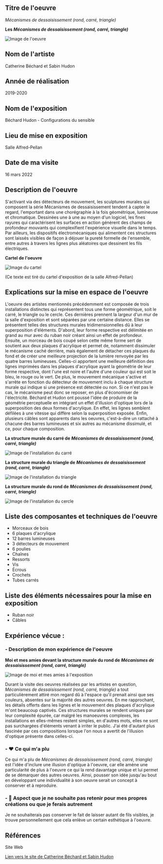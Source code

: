  ## Titre de l'oeuvre 
 
 *Mécanismes de dessaisissement (rond, carré, triangle)*

 **Les *Mécanismes de dessaisissement (rond, carré, triangle)***
 
 ![Image de l'oeuvre](medias/photographies/photo_complete_oeuvre.jpg)

 ## Nom de l'artiste 
 
 Catherine Béchard et Sabin Hudon

 ## Année de réalisation
 
 2019-2020

 ## Nom de l'exposition

 Béchard Hudon - Configurations du sensible

 ## Lieu de mise en exposition
 
 Salle Alfred-Pellan

 ## Date de ma visite
 
 16 mars 2022

 ## Description de l'oeuvre 
 
S'activant via des détecteurs de mouvement, les sculptures murales qui composent la série Mécanismes de dessaisissement tendent à capter le regard, l'emportant dans une chorégraphie à la fois géométrique, lumineuse et chromatique. Dessinées une à une au moyen d'un logiciel, les fines rayures qui caractérisent les surfaces en action génèrent des champs de profondeur mouvants qui complexifient l'expérience visuelle dans le temps. Par ailleurs, les dispositifs électromécaniques qui alimentent ces structures sont laissés visibles de façon à déjouer la pureté formelle de l'ensemble, entre autres à travers les lignes plus aléatoires que dessinent les fils électriques. 

**Cartel de l'oeuvre**

![Image du cartel](medias/photographies/photo_cartel.jpg)

(Ce texte est tiré du cartel d'exposition de la salle Alfred-Pellan)

 ## Explications sur la mise en espace de l'oeuvre
 
L'oeuvre des artistes mentionnés précédemment est composée de trois installations distinctes qui représentent tous une forme géométrique, soit le carré, le triangle ou le cercle. Ces dernières prennent la largeur d'un mur de la salle d'exposition et sont séparées par une certaine distance. Elles se présentent telles des structures murales tridimensionnelles dû à leur superposition d'éléments. D'abord, leur forme respective est délimitée en grand au mur avec du ruban noir créant ainsi un effet de profondeur. Ensuite, un morceau de bois coupé selon cette même forme sert de soutient aux deux plaques d'acrylique et permet de, notamment dissimuler le mécanisme caché derrière, mais également de détacher ces plaques du fond et de créer une meilleure projection de la lumière renvoyée par les quatre barres lumineuses. Celles-ci apportent une meilleure définition des lignes imprimées dans les plaques d'acrylique ayant la géométrie de leur forme respective, dont l'une est noire et l'autre d'une couleur qui est soit le bleu, le rouge ou le vert. De plus, le mouvement mécanique s'active et s'arrête en fonction du détecteur de mouvement inclu à chaque structure murale qui indique si une présence est détectée ou non. Si ce n'est pas le cas, le mécanisme peut donc se reposer, en plus d'économiser de l'électricité. Béchard et Hudon ont poussé l'idée de produire de la géométrie perceptuelle en intégrant un effet d'illusion d'optique lors de la superposition des deux formes d'acrylique. En effet, les lignes semblent défilées à une vitesse qui diffère selon la superposition exposée. Enfin, plusieurs câbles sont apparents dans les oeuvres, c'est-à-dire un rattaché à chacune des barres lumineuses et six autres au mécanisme dissimulé, et ce, pour chaque composition. 

**La structure murale du carré de** ***Mécanismes de dessaisissement (rond, carré, triangle)*** 

![Image de l'installation du carré](medias/photographies/photo_carre.jpg)

**La structure murale du triangle de** ***Mécanismes de dessaisissement (rond, carré, triangle)*** 

![Image de l'installation du triangle](medias/photographies/photo_triangle.jpg)

**La structure murale du rond de** ***Mécanismes de dessaisissement (rond, carré, triangle)*** 

![Image de l'installation du cercle](medias/photographies/photo_cercle.jpg)

 ## Liste des composantes et techniques de l'oeuvre 
 
 - Morceaux de bois
 - 6 plaques d'acrylique 
 - 12 barres lumineuses
 - 3 détecteurs de mouvement
 - 6 poulies
 - Chaînes
 - Ressorts
 - Vis
 - Écrous
 - Crochets
 - Tubes carrés 

 ## Liste des éléments nécessaires pour la mise en exposition 
 
 - Ruban noir
 - Câbles

 ## Expérience vécue :

 ### - Description de mon expérience de l'oeuvre 
 
 **Moi et mes amies devant la structure murale du rond de** ***Mécanismes de dessaisissement (rond, carré, triangle)***
 
![Image de moi et mes amies à l'exposition](medias/photographies/photo_groupe.jpg)
 
Durant la visite des oeuvres réalisées par les artistes en question, *Mécanismes de dessaisissement (rond, carré, triangle)* a tout particulièrement attiré mon regard dû à l'espace qu'il prenait ainsi que ses couleurs, absentes sur la majorité des autres oeuvres. En me rapprochant, les détails offerts dans les lignes et le mouvement des plaques d'acrylique m'ont beaucoup captivés. Ces structures murales se rendent uniques par leur complexité épurée, car malgré les manoeuvres complexes, les installations en elles-mêmes restent simples, en d'autres mots, elles ne sont pas surchargées d'éléments venant à irriter le public. J'ai été d'autant plus fascinée par ces compositions lorsque l'on nous a avertit de l'illusion d'optique présente dans celles-ci.

 ### - ❤️ Ce qui m'a plu
 
Ce qui m'a plu de *Mécanismes de dessaisissement (rond, carré, triangle)* est l'idée d'inclure une illusion d'optique à l'oeuvre, car elle amène une particularité de plus à l'oeuvre ce qui la rend davantage unique et lui permet de se démarquer des autres oeuvres. Ainsi, pousser son idée jusqu'au bout en développant une individualité à son oeuvre serait un concept à conserver et à reproduire. 

 ### - 🤔 Aspect que je ne souhaite pas retenir pour mes propres créations ou que je ferais autrement 
 
 Je ne souhaiterais pas conserver le fait de laisser autant de fils visibles, je trouve personnellement que cela enlève un certain esthétique à l'oeuvre. 
 
 ## Références

Site Web 

[Lien vers le site de Catherine Béchard et Sabin Hudon](https://bechardhudon.com/)
